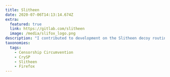 ```yaml
---
title: Slitheen
date: 2020-07-06T14:13:14.674Z
extra:
  featured: true
  link: https://gitlab.com/slitheen
  image: /media/slifox_logo.png
description: "I contributed to development on the Slitheen decoy routing system, developed by Cecylia Bocovich and Ian Goldberg, and the Oustral traffic generating extension, developed by Anna Harbluk Lorimer, for our Oustralopithecus paper."
taxonomies:
  tags:
    - Censorship Circumvention
    - CrySP
    - Slitheen
    - Firefox
---
```


